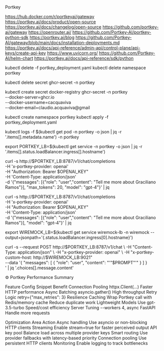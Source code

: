 Portkey

https://hub.docker.com/r/portkeyai/gateway
https://portkey.ai/docs/product/open-source
https://portkey.ai/docs/changelog/open-source
https://github.com/portkey-ai/gateway
https://openrouter.ai/
https://github.com/Portkey-AI/portkey-python-sdk
https://portkey.ai/blog
https://github.com/Portkey-AI/gateway/blob/main/docs/installation-deployments.md
https://portkey.ai/docs/api-reference/admin-api/control-plane/api-keys/create-api-key
https://www.uvicorn.org/
https://github.com/Portkey-AI/helm-chart
https://portkey.ai/docs/api-reference/sdk/python


kubectl delete -f portkey_deployment.yaml
kubectl delete namespace portkey


kubectl delete secret ghcr-secret -n portkey

kubectl create secret docker-registry ghcr-secret -n portkey \
  --docker-server=ghcr.io \
  --docker-username=cacquaviva \
  --docker-email=claudio.acquaviva@gmail





kubectl create namespace portkey
kubectl apply -f portkey_deployment.yaml



kubectl logs -f $(kubectl get pod -n portkey -o json | jq -r '.items[].metadata.name') -n portkey



export PORTKEY_LB=$(kubectl get service -n portkey -o json | jq -r '.items[].status.loadBalancer.ingress[].hostname')




curl -s http://$PORTKEY_LB:8787/v1/chat/completions \
  -H 'x-portkey-provider: openai' \
  -H "Authorization: Bearer $OPENAI_KEY" \
  -H 'Content-Type: application/json' \
  -d '{"messages": [{"role": "user","content": "Tell me more about Graciliano Ramos"}], "max_tokens": 20, "model": "gpt-4"}' | jq


curl -s http://$PORTKEY_LB:8787/v1/chat/completions \
  -H 'x-portkey-provider: openai' \
  -H "Authorization: Bearer $OPENAI_KEY" \
  -H 'Content-Type: application/json' \
  -d '{"messages": [{"role": "user","content": "Tell me more about Graciliano Ramos"}], "model": "gpt-4"}' | jq








export WIREMOCK_LB=$(kubectl get service wiremock-lb -n wiremock --output=jsonpath='{.status.loadBalancer.ingress[0].hostname}')



curl -s --request POST http://$PORTKEY_LB:8787/v1/chat \
  -H "Content-Type: application/json" \
  -H "x-portkey-provider: openai" \
  -H "x-portkey-custom-host: http://$WIREMOCK_LB:9021" \
  --data '{
        "messages": [
        {
        "role": "user",
      "content": "'"$PROMPT"'"
    }
  ]
}                                   
' | jq '.choices[].message.content'







⚙️ Portkey Performance Summary

Feature		Config Snippet					Benefit
Connection Pooling	httpx.Client(...)					Faster HTTP performance
Async Batching	asyncio.gather()					High throughput
Retry Logic		retry={"max_retries": 3}				Resilience
Caching		Wrap Portkey call with Redis/memory cache	Reduce duplicate work
Lightweight Models	Use gpt-3.5-turbo					Speed/cost efficiency
Server Tuning		--workers 4, async FastAPI				Handle more requests


Optimization 		Area Action
Async handling 	Use asyncio or non-blocking HTTP clients
Streaming		Enable stream=true for faster perceived output
API key pool		Balance load across multiple provider keys
Smart routing		Use provider fallbacks with latency-based priority
Connection pooling	Use persistent HTTP clients
Monitoring		Enable logging to track bottlenecks


